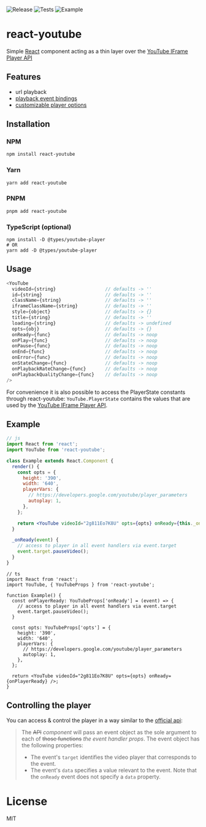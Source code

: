 ![Release](https://github.com/tjallingt/react-youtube/workflows/Release/badge.svg) ![Tests](https://github.com/tjallingt/react-youtube/workflows/Tests/badge.svg) ![Example](https://github.com/tjallingt/react-youtube/workflows/Example/badge.svg)

# react-youtube

Simple [React](http://facebook.github.io/react/) component acting as a thin layer over the [YouTube IFrame Player API](https://developers.google.com/youtube/iframe_api_reference)

## Features

- url playback
- [playback event bindings](https://developers.google.com/youtube/iframe_api_reference#Events)
- [customizable player options](https://developers.google.com/youtube/player_parameters)

## Installation

### NPM

```bash
npm install react-youtube
```

### Yarn

```bash
yarn add react-youtube
```

### PNPM

```bash
pnpm add react-youtube
```

### TypeScript (optional)

```
npm install -D @types/youtube-player
# OR
yarn add -D @types/youtube-player
```

## Usage

```js
<YouTube
  videoId={string}                  // defaults -> ''
  id={string}                       // defaults -> ''
  className={string}                // defaults -> ''
  iframeClassName={string}          // defaults -> ''
  style={object}                    // defaults -> {}
  title={string}                    // defaults -> ''
  loading={string}                  // defaults -> undefined
  opts={obj}                        // defaults -> {}
  onReady={func}                    // defaults -> noop
  onPlay={func}                     // defaults -> noop
  onPause={func}                    // defaults -> noop
  onEnd={func}                      // defaults -> noop
  onError={func}                    // defaults -> noop
  onStateChange={func}              // defaults -> noop
  onPlaybackRateChange={func}       // defaults -> noop
  onPlaybackQualityChange={func}    // defaults -> noop
/>
```

For convenience it is also possible to access the PlayerState constants through react-youtube:
`YouTube.PlayerState` contains the values that are used by the [YouTube IFrame Player API](https://developers.google.com/youtube/iframe_api_reference#onStateChange).

## Example

```jsx
// js
import React from 'react';
import YouTube from 'react-youtube';

class Example extends React.Component {
  render() {
    const opts = {
      height: '390',
      width: '640',
      playerVars: {
        // https://developers.google.com/youtube/player_parameters
        autoplay: 1,
      },
    };

    return <YouTube videoId="2g811Eo7K8U" opts={opts} onReady={this._onReady} />;
  }

  _onReady(event) {
    // access to player in all event handlers via event.target
    event.target.pauseVideo();
  }
}
```

```tsx
// ts
import React from 'react';
import YouTube, { YouTubeProps } from 'react-youtube';

function Example() {
  const onPlayerReady: YouTubeProps['onReady'] = (event) => {
    // access to player in all event handlers via event.target
    event.target.pauseVideo();
  }

  const opts: YouTubeProps['opts'] = {
    height: '390',
    width: '640',
    playerVars: {
      // https://developers.google.com/youtube/player_parameters
      autoplay: 1,
    },
  };

  return <YouTube videoId="2g811Eo7K8U" opts={opts} onReady={onPlayerReady} />;
}
```

## Controlling the player

You can access & control the player in a way similar to the [official api](https://developers.google.com/youtube/iframe_api_reference#Events):

> The ~~API~~ _component_ will pass an event object as the sole argument to each of ~~those functions~~ _the event handler props_. The event object has the following properties:
>
> - The event's `target` identifies the video player that corresponds to the event.
> - The event's `data` specifies a value relevant to the event. Note that the `onReady` event does not specify a `data` property.

# License

MIT
